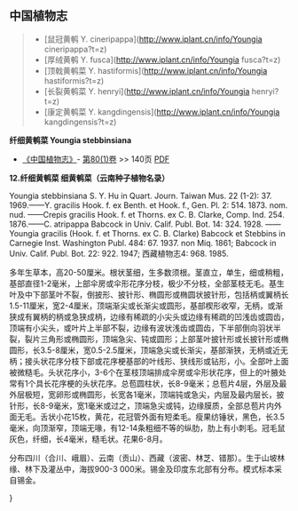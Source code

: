 

## 中国植物志

> * [鼠冠黄鹌  Y.  cineripappa](http://www.iplant.cn/info/Youngia cineripappa?t=z)
> * [厚绒黄鹌  Y.  fusca](http://www.iplant.cn/info/Youngia fusca?t=z)
> * [顶戟黄鹌菜  Y.  hastiformis](http://www.iplant.cn/info/Youngia hastiformis?t=z)
> * [长裂黄鹌菜  Y.  henryi](http://www.iplant.cn/info/Youngia henryi?t=z)
> * [康定黄鹌菜  Y.  kangdingensis](http://www.iplant.cn/info/Youngia kangdingensis?t=z)

**纤细黄鹌菜 Youngia stebbinsiana**

* [《中国植物志》](http://www.iplant.cn/frps)- [第80(1)卷](http://www.iplant.cn/frps/vol/80(1)) >> 140页 [PDF](http://www.iplant.cn/frps/pdf/80(1)/140.PDF)

**12.纤细黄鹌菜 细黄鹌菜（云南种子植物名录）**

Youngia stebbinsiana S. Y. Hu in Quart. Journ. Taiwan Mus. 22 (1-2): 37. 1969.——Y. gracilis Hook. f. ex Benth. et Hook. f., Gen. Pl. 2: 514. 1873. nom. nud. ——Crepis gracilis Hook. f. et Thorns. ex C. B. Clarke, Comp. Ind. 254. 1876.——C. atripappa Babcock in Univ. Calif. Publ. Bot. 14: 324. 1928. ——Youngia gracilis (Hook. f. et Thorns. ex C. B. Clarke) Babcock et Stebbins in Carnegie Inst. Washington Publ. 484: 67. 1937. non Miq. 1861; Babcock in Univ. Calif. Publ. Bot. 22: 922. 1947; 西藏植物志4: 968. 1985.

多年生草本，高20-50厘米。根状茎细，生多数须根。茎直立，单生，细或稍粗，基部直径1-2毫米，上部伞房或伞形花序分枝，极少不分枝，全部茎枝无毛。基生叶及中下部茎叶不裂，倒披形、披针形、椭圆形或椭圆状披针形，包括柄或翼柄长1.5-11厘米，宽2-4厘米，顶端渐尖或长渐尖或圆形，基部楔形收窄，无柄，或渐狭成有翼柄的柄或急狭成柄，边缘有稀疏的小尖头或边缘有稀疏的凹浅齿或圆齿，顶端有小尖头，或叶片上半部不裂，边缘有波状浅齿或圆齿，下半部倒向羽状半裂，裂片三角形或椭圆形，顶端急尖、钝或圆形；上部茎叶披针形或长披针形或椭圆形，长3.5-8厘米，宽0.5-2.5厘米，顶端急尖或长渐尖，基部渐狭，无柄或近无柄；接头状花序分枝下部或花序梗基部的叶线形、狭线形或钻形，小。全部叶上面被微糙毛。头状花序小，3-6个在茎枝顶端排成伞房或伞形状花序，但上的叶腋处常有1个具长花序梗的头状花序。总苞圆柱状，长8-9毫米；总苞片4层，外层及最外层极短，宽卵形或椭圆形，长宽各1毫米，顶端钝或急尖，内层及最内层长，披针形，长8-9毫米，宽1毫米或过之，顶端急尖或钝，边缘膜质，全部总苞片内外面无毛。舌状小花15枚，黄花，花冠管外面有短柔毛。瘦果纺锤状，黑色，长3.5毫米，向顶渐窄，顶端无喙，有12-14条粗细不等的纵肋，肋上有小刺毛。冠毛鼠灰色，纤细，长4毫米，糙毛状。花果6-8月。

分布四川（合川、峨眉）、云南（贡山）、西藏（波密、林芝、错那）。生于山坡林缘、林下及灌丛中，海拔900-3 000米。锡金及印度东北部有分布。模式标本采自锡金。


}